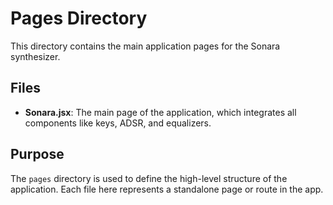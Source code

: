 # Pages Directory

This directory contains the main application pages for the Sonara synthesizer.

## Files

- **Sonara.jsx**: The main page of the application, which integrates all components like keys, ADSR, and equalizers.

## Purpose

The `pages` directory is used to define the high-level structure of the application. Each file here represents a standalone page or route in the app.
